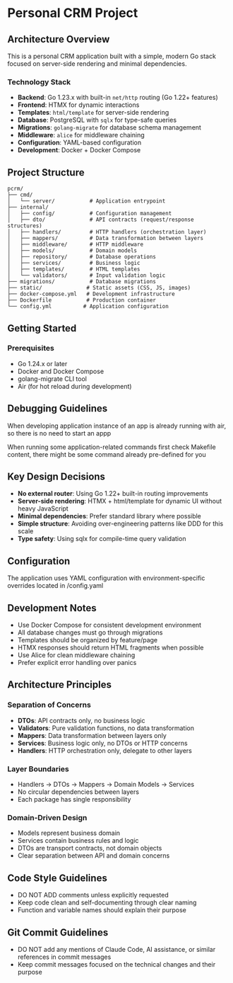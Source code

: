 # Personal CRM Project

## Architecture Overview

This is a personal CRM application built with a simple, modern Go stack focused on server-side rendering and minimal dependencies.

### Technology Stack
- **Backend**: Go 1.23.x with built-in `net/http` routing (Go 1.22+ features)
- **Frontend**: HTMX for dynamic interactions
- **Templates**: `html/template` for server-side rendering
- **Database**: PostgreSQL with `sqlx` for type-safe queries
- **Migrations**: `golang-migrate` for database schema management
- **Middleware**: `alice` for middleware chaining
- **Configuration**: YAML-based configuration
- **Development**: Docker + Docker Compose

## Project Structure

```
pcrm/
├── cmd/
│   └── server/           # Application entrypoint
├── internal/
│   ├── config/           # Configuration management
│   ├── dto/              # API contracts (request/response structures)
│   ├── handlers/         # HTTP handlers (orchestration layer)
│   ├── mappers/          # Data transformation between layers
│   ├── middleware/       # HTTP middleware
│   ├── models/           # Domain models
│   ├── repository/       # Database operations
│   ├── services/         # Business logic
│   ├── templates/        # HTML templates
│   └── validators/       # Input validation logic
├── migrations/           # Database migrations
├── static/              # Static assets (CSS, JS, images)
├── docker-compose.yml   # Development infrastructure
├── Dockerfile           # Production container
└── config.yml          # Application configuration
```

## Getting Started

### Prerequisites
- Go 1.24.x or later
- Docker and Docker Compose
- golang-migrate CLI tool
- Air (for hot reload during development)

## Debugging Guidelines

When developing application instance of an app is already running with air, so there is no need to start an appp

When running some application-related commands first check Makefile content, there might be some command already pre-defined for you

## Key Design Decisions

- **No external router**: Using Go 1.22+ built-in routing improvements
- **Server-side rendering**: HTMX + html/template for dynamic UI without heavy JavaScript
- **Minimal dependencies**: Prefer standard library where possible
- **Simple structure**: Avoiding over-engineering patterns like DDD for this scale
- **Type safety**: Using sqlx for compile-time query validation

## Configuration

The application uses YAML configuration with environment-specific overrides located in /config.yaml

## Development Notes

- Use Docker Compose for consistent development environment
- All database changes must go through migrations
- Templates should be organized by feature/page
- HTMX responses should return HTML fragments when possible
- Use Alice for clean middleware chaining
- Prefer explicit error handling over panics

## Architecture Principles

### Separation of Concerns
- **DTOs**: API contracts only, no business logic
- **Validators**: Pure validation functions, no data transformation
- **Mappers**: Data transformation between layers only
- **Services**: Business logic only, no DTOs or HTTP concerns
- **Handlers**: HTTP orchestration only, delegate to other layers

### Layer Boundaries
- Handlers → DTOs → Mappers → Domain Models → Services
- No circular dependencies between layers
- Each package has single responsibility

### Domain-Driven Design
- Models represent business domain
- Services contain business rules and logic
- DTOs are transport contracts, not domain objects
- Clear separation between API and domain concerns

## Code Style Guidelines

- DO NOT ADD comments unless explicitly requested
- Keep code clean and self-documenting through clear naming
- Function and variable names should explain their purpose

## Git Commit Guidelines

- DO NOT add any mentions of Claude Code, AI assistance, or similar references in commit messages
- Keep commit messages focused on the technical changes and their purpose